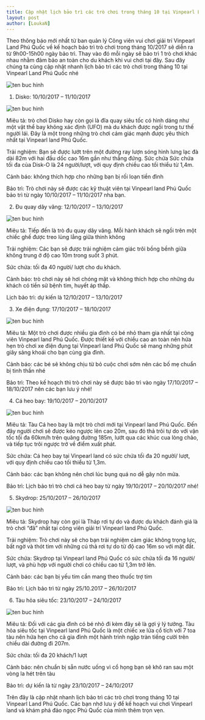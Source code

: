```yaml
---
title: Cập nhật lịch bảo trì các trò chơi trong tháng 10 tại Vinpearl Land Phú Quốc
layout: post
author: [LoukaN]
---
```


Theo thông báo mới nhất từ ban quản lý Công viên vui chơi giải trí Vinpearl Land Phú Quốc về kế hoạch bảo trì trò chơi trong tháng 10/2017 sẽ diễn ra từ 9h00-15h00 ngày bảo trì. Thay vào đó mỗi ngày sẽ bảo trì 1 trò chơi khác nhau nhằm đảm bảo an toàn cho du khách khi vui chơi tại đây. Sau đây chúng ta cùng cập nhật nhanh  lịch bảo trì các trò chơi trong tháng 10 tại Vinpearl Land Phú Quốc nhé

![ten buc hinh](https://phuquocxanh.com/vi/wp-content/uploads/2017/10/Vinpearl-land-Ph%C3%BA-Qu%E1%BB%91c-23-copy-768x552.jpg "ten buc hinh")

1. Disko: 10/10/2017 – 11/10/2017

![ten buc hinh](https://phuquocxanh.com/vi/wp-content/uploads/2017/10/Vinpearl-land-phu-quoc-copy-768x510.jpg "ten buc hinh")

Miêu tả: trò chơi Disko hay còn gọi là đĩa quay siêu tốc có hình dáng như một vật thể bay không xác định (UFO) mà du khách được ngồi trong tư thế người lái. Đây là một trong những trò chơi cảm giác mạnh được yêu thích nhất tại Vinpearl land Phú Quốc.

Trải nghiệm: Bạn sẽ được lướt trên một đường ray lượn sóng hình lưng lạc đà dài 82m với hai đầu dốc cao 16m gần như thẳng đứng.
Sức chứa Sức chứa tối đa của Disk-O là 24 người/lượt, với quy định chiều cao tối thiểu từ 1,4m.

Cảnh báo: không thích hợp cho những bạn bị rối loạn tiền đình

Bảo trì: Trò chơi này sẽ được các kỹ thuật viên tại Vinpearl land Phú Quốc bảo trì từ ngày 10/10/2017 – 11/10/2017 nha bạn.

2. Đu quay dây văng: 12/10/2017 – 13/10/2017

![ten buc hinh](https://phuquocxanh.com/vi/wp-content/uploads/2017/10/Vinpearl-land-Ph%C3%BA-Qu%E1%BB%91c4-copy-768x768.jpg "ten buc hinh")

Miêu tả: Tiếp đến là trò đu quay dây văng. Mỗi hành khách sẽ ngồi trên một chiếc ghế được treo lủng lẳng giữa thinh không

Trải nghiệm: Các bạn sẽ được trải nghiệm cảm giác trôi bồng bềnh giữa không trung ở độ cao 10m trong suốt 3 phút.

Sức chứa: tối đa 40 người/ lượt cho du khách.

Cảnh báo: trò chơi này sẽ hơi chóng mặt và không thích hợp cho những du khách có tiền sử bệnh tim, huyết áp thấp.

Lịch bảo trì: dự kiến là 12/10/2017 – 13/10/2017

3. Xe điện đụng: 17/10/2017 – 18/10/2017

![ten buc hinh](https://phuquocxanh.com/vi/wp-content/uploads/2017/10/vui-ch%C6%A1i-Vinpearl-land-Ph%C3%BA-Qu%E1%BB%91c-1-copy-768x510.jpg "ten buc hinh")

Miêu tả: Một trò chơi được nhiều gia đình có bé nhỏ tham gia nhất tại công viên Vinpearl land Phú Quốc. Được thiết kế với chiều cao an toàn nên hứa hẹn trò chơi xe điện đụng tại Vinpearl land Phú Quốc sẽ mang những phút giây sảng khoái cho bạn cùng gia đình.

Cảnh báo: các bé sẽ không chịu từ bỏ cuộc chơi sớm nên các bố mẹ chuẩn bị tinh thần nhé

Bảo trì: Theo kế hoạch thì trò chơi này sẽ được bảo trì vào ngày 17/10/2017 – 18/10/2017 nên các bạn lưu ý nhé!

4. Cá heo bay: 19/10/2017 – 20/10/2017

![ten buc hinh](https://phuquocxanh.com/vi/wp-content/uploads/2017/10/Vinpearl-land-Ph%C3%BA-Qu%E1%BB%91c2-copy-768x510.jpg "ten buc hinh")

Miêu tả: Tàu Cá heo bay là một trò chơi mới tại Vinpearl land Phú Quốc. Đến đây người chơi sẽ được kéo ngược lên cao 20m, sau đó thả trôi tự do với vận tốc tối đa 60km/h trên quãng đường 185m, lướt qua các khúc cua lòng chảo, và tiếp tục trôi ngược trở về điểm xuất phát.

Sức chứa: Cá heo bay tại Vinpearl land có sức chứa tối đa 20 người/ lượt, với quy định chiều cao tối thiểu từ 1,3m. 

Cảnh báo: các bạn không nên chơi lúc bụng quá no dễ gây nôn mửa.

Bảo trì: Lịch bảo trì trò chơi cá heo bay từ ngày 19/10/2017 – 20/10/2017 nhé!

5. Skydrop: 25/10/2017 – 26/10/2017

![ten buc hinh](https://phuquocxanh.com/vi/wp-content/uploads/2017/10/Vinpearl-land-Ph%C3%BA-Qu%E1%BB%91c3-copy-768x512.jpg "ten buc hinh")

Miêu tả: Skydrop hay còn gọi là Tháp rơi tự do và được du khách đánh giá là trò chơi “đã” nhất tại công viên giải trí Vinpearl land Phú Quốc.

Trải nghiệm: Trò chơi này sẽ cho bạn trải nghiệm cảm giác không trọng lực, bất ngờ và thót tim với những cú thả rơi tự do từ độ cao 16m so với mặt đất.

Sức chứa: Skydrop tại Vinpearl land Phú Quốc có sức chứa tối đa 16 người/ lượt, và phù hợp với người chơi có chiều cao từ 1,3m trở lên.

Cảnh báo: các bạn bị yếu tim cần mang theo thuốc trợ tim

Bảo trì: Lịch bảo trì từ ngày 25/10.2017 – 26/10/2017

6. Tàu hỏa siêu tốc: 23/10/2017 – 24/10/2017

![ten buc hinh](https://phuquocxanh.com/vi/wp-content/uploads/2017/10/Vinpearl-land-Ph%C3%BA-Qu%E1%BB%91c1-copy-768x498.jpg "ten buc hinh")

Miêu tả: Đối với các gia đình có bé nhỏ đi kèm đây sẽ là gợi ý lý tưởng. Tàu hỏa siêu tốc tại Vinpearl land Phú Quốc là một chiếc xe lửa cổ tích với 7 toa tàu nên hứa hẹn cho cả gia đình một hành trình ngập tràn tiếng cười trên chiều dài đường đi 207m.

Sức chứa: tối đa 20 khách/1 lượt

Cảnh báo: nên chuẩn bị sẵn nước uống vì cổ họng bạn sẽ khô ran sau một vòng la hét trên tàu

Bảo trì: dự kiến là từ ngày 23/10/2017 – 24/10/2017

Trên đây là cập nhật nhanh lịch bảo trì các trò chơi trong tháng 10 tại Vinpearl Land Phú Quốc. Các bạn nhớ lưu ý để kế hoạch vui chơi Vinpearl land và khám phá đảo ngọc Phú Quốc của mình thêm trọn vẹn.
